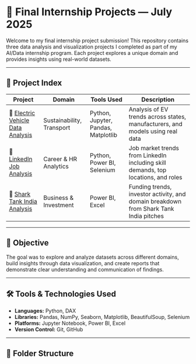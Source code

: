 # 🚀 Final Internship Projects — July 2025

Welcome to my final internship project submission! This repository contains three data analysis and visualization projects I completed as part of my AI/Data internship program. Each project explores a unique domain and provides insights using real-world datasets.

---

## 📂 Project Index

| Project | Domain | Tools Used | Description |
|--------|--------|------------|-------------|
| 🔌 [Electric Vehicle Data Analysis](./Electric_Vehicle_Data_Analysis) | Sustainability, Transport | Python, Jupyter, Pandas, Matplotlib | Analysis of EV trends across states, manufacturers, and models using real data |
| 👔 [LinkedIn Job Analysis](./LinkedinJobAnalysis) | Career & HR Analytics | Python, Power BI, Selenium | Job market trends from LinkedIn including skill demands, top locations, and roles |
| 🦈 [Shark Tank India Analysis](./Shark-Tank-India-Analysis) | Business & Investment | Power BI, Excel | Funding trends, investor activity, and domain breakdown from Shark Tank India pitches |

---

## 🎯 Objective

The goal was to explore and analyze datasets across different domains, build insights through data visualization, and create reports that demonstrate clear understanding and communication of findings.

---

## 🛠️ Tools & Technologies Used

- **Languages:** Python, DAX
- **Libraries:** Pandas, NumPy, Seaborn, Matplotlib, BeautifulSoup, Selenium
- **Platforms:** Jupyter Notebook, Power BI, Excel
- **Version Control:** Git, GitHub

---

## 📁 Folder Structure

